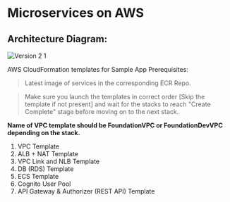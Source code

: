 # Microservices on AWS

## Architecture Diagram: 

![Version 2 1](https://github.com/user-attachments/assets/fa4743be-c287-4771-be50-348b7a7757a6)

AWS CloudFormation templates for Sample App
Prerequisites:

> Latest image of services in the corresponding ECR Repo.

> Make sure you launch the templates in correct order [Skip the template if not present] and wait for the stacks to reach "Create Complete" stage before moving on to the next stack.

**Name of VPC template should be FoundationVPC or FoundationDevVPC depending on the stack.**

1. VPC Template
2. ALB + NAT Template
3. VPC Link and NLB Template
4. DB (RDS) Template
5. ECS Template
6. Cognito User Pool
7. API Gateway & Authorizer (REST API) Template
